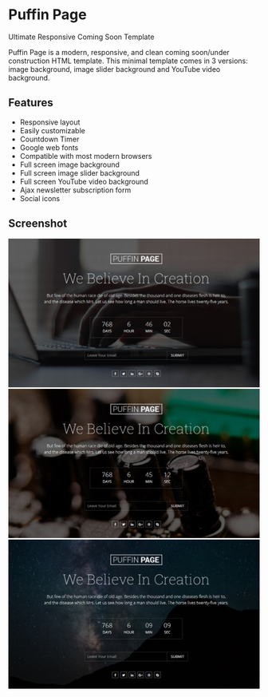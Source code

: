 # Puffin Page
Ultimate Responsive Coming Soon Template

Puffin Page is a modern, responsive, and clean coming soon/under construction HTML template. This minimal template comes in 3 versions: image background, image slider background and YouTube video background.

## Features
* Responsive layout
* Easily customizable
* Countdown Timer
* Google web fonts
* Compatible with most modern browsers
* Full screen image background
* Full screen image slider background
* Full screen YouTube video background
* Ajax newsletter subscription form
* Social icons

## Screenshot


![Static Image](img/image.jpg?raw=true "Static Image") ![Slider Image](img/slider.jpg?raw=true "Slider Image") 
![Youtuobe Video](img/youtube.jpg?raw=true "Youtuobe Video")


